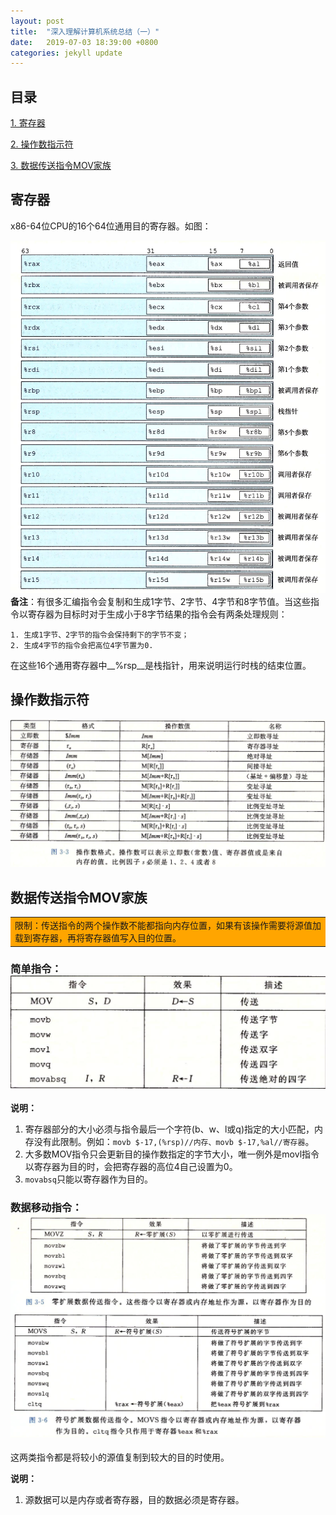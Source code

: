 ```yaml
---
layout: post
title:  "深入理解计算机系统总结（一）"
date:   2019-07-03 18:39:00 +0800
categories: jekyll update
---
```

## 目录
[1. 寄存器](#catalog-1)

[2. 操作数指示符](#catalog-2)

[3. 数据传送指令MOV家族](#catalog-3)
## <a name="catalog-1"></a>寄存器
x86-64位CPU的16个64位通用目的寄存器。如图：

![1](https://github.com/war3tiger/war3tiger.github.io/blob/master/resources/csapp/1.png)
__备注__：有很多汇编指令会复制和生成1字节、2字节、4字节和8字节值。当这些指令以寄存器为目标时对于生成小于8字节结果的指令会有两条处理规则：

```
1. 生成1字节、2字节的指令会保持剩下的字节不变；
2. 生成4字节的指令会把高位4字节置为0.
```

在这些16个通用寄存器中__%rsp__是栈指针，用来说明运行时栈的结束位置。

## <a name="catalog-2"></a>操作数指示符

![2](../resources/csapp/2.png)

## <a name="catalog-3"></a>数据传送指令MOV家族
<table><tr><td bgcolor=orange>限制：传送指令的两个操作数不能都指向内存位置，如果有该操作需要将源值加载到寄存器，再将寄存器值写入目的位置。</td></tr></table>

### 简单指令：![](../resources/csapp/3.png)
__说明：__

1. 寄存器部分的大小必须与指令最后一个字符(b、w、l或q)指定的大小匹配，内存没有此限制。例如：`movb $-17,(%rsp)//内存、movb $-17,%al//寄存器`。
2. 大多数MOV指令只会更新目的操作数指定的字节大小，唯一例外是movl指令以寄存器为目的时，会把寄存器的高位4自己设置为0。
3. `movabsq`只能以寄存器作为目的。

### 数据移动指令：![](../resources/csapp/4.png)
这两类指令都是将较小的源值复制到较大的目的时使用。

__说明：__

1. 源数据可以是内存或者寄存器，目的数据必须是寄存器。